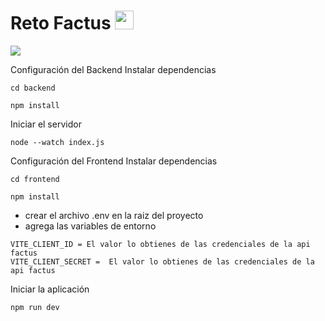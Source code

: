 # Reto Factus <img src = "https://raw.githubusercontent.com/MartinHeinz/MartinHeinz/master/wave.gif" width = 30px> 
<p>
  <a href="https://github.com/DenverCoder1/readme-typing-svg"><img src="https://readme-typing-svg.herokuapp.com?&font=IBM+Plex+Sans&color=abcdef&size=20&lines=Welcome" /></a>
</p>


Configuración del Backend
Instalar dependencias

```
cd backend
```
```
npm install
```

Iniciar el servidor
```
node --watch index.js
```

Configuración del Frontend
Instalar dependencias
```
cd frontend
```
```
npm install
```
- crear el archivo .env en la raiz del proyecto
- agrega las variables de entorno
```
VITE_CLIENT_ID = El valor lo obtienes de las credenciales de la api factus
VITE_CLIENT_SECRET =  El valor lo obtienes de las credenciales de la api factus
```
Iniciar la aplicación
```
npm run dev
```
